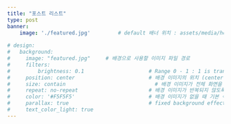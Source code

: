 ```yaml
---
title: "포스트 리스트"
type: post
banner:
    image: './featured.jpg'         # default 배너 위치 : assets/media/header.jpg
    
# design:
#   background:
#     image: "featured.jpg"     # 배경으로 사용할 이미지 파일 경로
#     filters:
#         brightness: 0.1                     # Range 0 - 1 : 1 is transparent and 0 is opaque
#     position: center                        # 배경 이미지의 위치 (center, contain, actual)
#     size: contain                             # 배경 이미지가 전체 화면을 덮도록 설정
#     repeat: no-repeat                       # 배경 이미지가 반복되지 않도록 설정
#     color: '#F5F5F5'                        # 배경 이미지가 없을 때 기본 색상
#     parallax: true                          # fixed background effect on desktop
#     text_color_light: true                  
---
```

